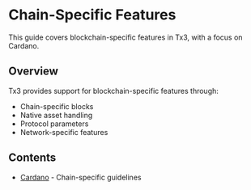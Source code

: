 # Chain-Specific Features

This guide covers blockchain-specific features in Tx3, with a focus on Cardano.

## Overview

Tx3 provides support for blockchain-specific features through:

- Chain-specific blocks
- Native asset handling
- Protocol parameters
- Network-specific features

## Contents

- [Cardano](./cardano.md) - Chain-specific guidelines
